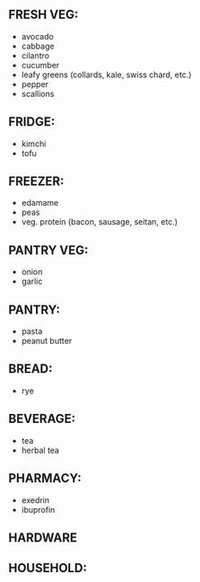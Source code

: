 ## FRESH VEG:
- avocado
- cabbage
- cilantro
- cucumber
- leafy greens (collards, kale, swiss chard, etc.)
- pepper
- scallions

## FRIDGE:
- kimchi
- tofu

## FREEZER:
- edamame
- peas
- veg. protein (bacon, sausage, seitan, etc.)

## PANTRY VEG:
- onion
- garlic

## PANTRY:
- pasta
- peanut butter

## BREAD:
- rye

## BEVERAGE:
- tea
- herbal tea

## PHARMACY:
- exedrin
- ibuprofin

## HARDWARE

## HOUSEHOLD:

